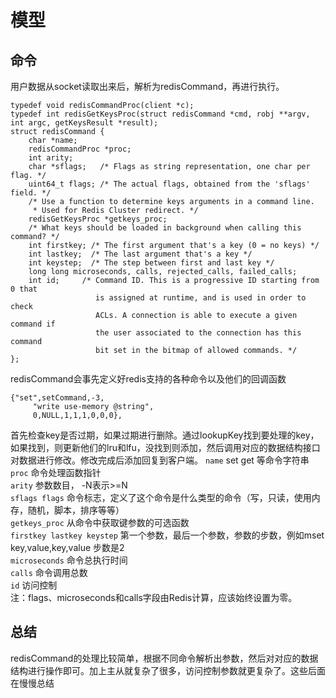 # 模型
## 命令
用户数据从socket读取出来后，解析为redisCommand，再进行执行。
```
typedef void redisCommandProc(client *c);
typedef int redisGetKeysProc(struct redisCommand *cmd, robj **argv, int argc, getKeysResult *result);
struct redisCommand {
    char *name;
    redisCommandProc *proc;
    int arity;
    char *sflags;   /* Flags as string representation, one char per flag. */
    uint64_t flags; /* The actual flags, obtained from the 'sflags' field. */
    /* Use a function to determine keys arguments in a command line.
     * Used for Redis Cluster redirect. */
    redisGetKeysProc *getkeys_proc;
    /* What keys should be loaded in background when calling this command? */
    int firstkey; /* The first argument that's a key (0 = no keys) */
    int lastkey;  /* The last argument that's a key */
    int keystep;  /* The step between first and last key */
    long long microseconds, calls, rejected_calls, failed_calls;
    int id;     /* Command ID. This is a progressive ID starting from 0 that
                   is assigned at runtime, and is used in order to check
                   ACLs. A connection is able to execute a given command if
                   the user associated to the connection has this command
                   bit set in the bitmap of allowed commands. */
};
```
redisCommand会事先定义好redis支持的各种命令以及他们的回调函数
```
{"set",setCommand,-3,
     "write use-memory @string",
     0,NULL,1,1,1,0,0,0},
```
首先检查key是否过期，如果过期进行删除。通过lookupKey找到要处理的key，如果找到，则更新他们的lru和lfu，没找到则添加，然后调用对应的数据结构接口对数据进行修改。修改完成后添加回复到客户端。
`name` set get 等命令字符串  
`proc` 命令处理函数指针  
`arity` 参数数目， -N表示>=N  
`sflags flags` 命令标志，定义了这个命令是什么类型的命令（写，只读，使用内存，随机，脚本，排序等等）  
`getkeys_proc` 从命令中获取键参数的可选函数  
`firstkey lastkey keystep` 第一个参数，最后一个参数，参数的步数，例如mset key,value,key,value 步数是2  
`microseconds` 命令总执行时间  
`calls` 命令调用总数  
`id` 访问控制  
注：flags、microseconds和calls字段由Redis计算，应该始终设置为零。

## 总结
redisCommand的处理比较简单，根据不同命令解析出参数，然后对对应的数据结构进行操作即可。加上主从就复杂了很多，访问控制参数就更复杂了。这些后面在慢慢总结
